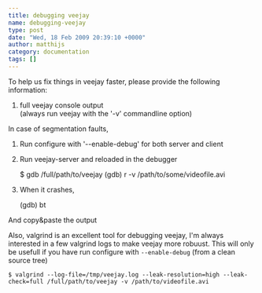 ```yaml
---
title: debugging veejay
name: debugging-veejay
type: post
date: "Wed, 18 Feb 2009 20:39:10 +0000"
author: matthijs
category: documentation
tags: []
---
```

To help us fix things in veejay faster, please provide the following  
information:  

1. full veejay console output  
(always run veejay with the '-v' commandline option)  

In case of segmentation faults,  

1. Run configure with '--enable-<span class="nfakPe">debug</span>' for both server and client  
2. Run veejay-server and reloaded in the debugger  

    $ gdb /full/path/to/veejay
    (gdb) r -v /path/to/some/videofile.avi

3. When it crashes,  

    (gdb) bt

And copy&paste the output  

Also, valgrind is an excellent tool for debugging veejay, I'm always interested in a few valgrind logs to make veejay more robuust. This will only be usefull if
you have run configure with `--enable-debug` (from a clean source tree)

    $ valgrind --log-file=/tmp/veejay.log --leak-resolution=high --leak-
    check=full /full/path/to/veejay -v /path/to/videofile.avi
